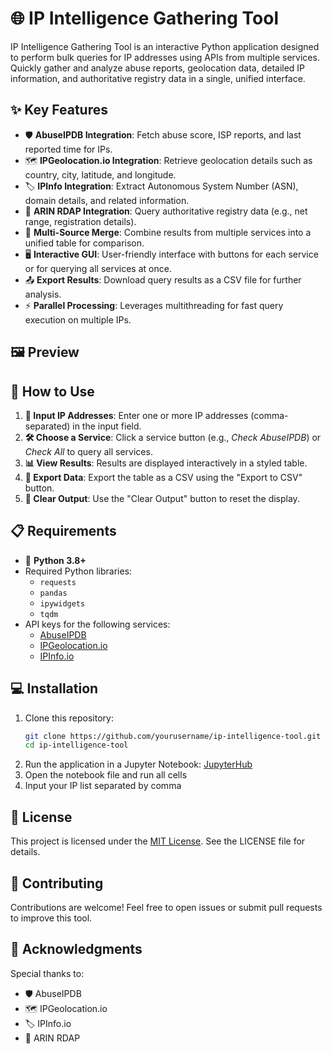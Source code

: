 # 🌐 IP Intelligence Gathering Tool

IP Intelligence Gathering Tool is an interactive Python application designed to perform bulk queries for IP addresses using APIs from multiple services. Quickly gather and analyze abuse reports, geolocation data, detailed IP information, and authoritative registry data in a single, unified interface.

## ✨ Key Features

- 🛡️ **AbuseIPDB Integration**: Fetch abuse score, ISP reports, and last reported time for IPs.
- 🗺️ **IPGeolocation.io Integration**: Retrieve geolocation details such as country, city, latitude, and longitude.
- 🏷️ **IPInfo Integration**: Extract Autonomous System Number (ASN), domain details, and related information.
- 📜 **ARIN RDAP Integration**: Query authoritative registry data (e.g., net range, registration details).
- 🔗 **Multi-Source Merge**: Combine results from multiple services into a unified table for comparison.
- 🖥️ **Interactive GUI**: User-friendly interface with buttons for each service or for querying all services at once.
- 📤 **Export Results**: Download query results as a CSV file for further analysis.
- ⚡ **Parallel Processing**: Leverages multithreading for fast query execution on multiple IPs.

## 🖼️ Preview

## 🚀 How to Use

1. **🔎 Input IP Addresses**: Enter one or more IP addresses (comma-separated) in the input field.
2. **🛠️ Choose a Service**: Click a service button (e.g., *Check AbuseIPDB*) or *Check All* to query all services.
3. **📊 View Results**: Results are displayed interactively in a styled table.
4. **📁 Export Data**: Export the table as a CSV using the "Export to CSV" button.
5. **🧹 Clear Output**: Use the "Clear Output" button to reset the display.

## 📋 Requirements

- 🐍 **Python 3.8+**
- Required Python libraries:
  - `requests`
  - `pandas`
  - `ipywidgets`
  - `tqdm`
- API keys for the following services:
  - [AbuseIPDB](https://www.abuseipdb.com/)
  - [IPGeolocation.io](https://ipgeolocation.io/)
  - [IPInfo.io](https://ipinfo.io/)

## 💻 Installation

1. Clone this repository:
   ```bash
   git clone https://github.com/yourusername/ip-intelligence-tool.git
   cd ip-intelligence-tool
2. Run the application in a Jupyter Notebook: [JupyterHub](https://jupyter.org/install)
3. Open the notebook file and run all cells
4. Input your IP list separated by comma

## 📜 License
This project is licensed under the [MIT License](https://opensource.org/licenses/MIT). See the LICENSE file for details.

## 🤝 Contributing
Contributions are welcome! Feel free to open issues or submit pull requests to improve this tool.

## 🙏 Acknowledgments
Special thanks to:
- 🛡️ AbuseIPDB
- 🗺️ IPGeolocation.io
- 🏷️ IPInfo.io
- 📜 ARIN RDAP
